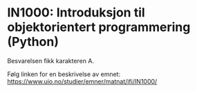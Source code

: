 # IN1000: Introduksjon til objektorientert programmering (Python)
Besvarelsen fikk karakteren A.

Følg linken for en beskrivelse av emnet: https://www.uio.no/studier/emner/matnat/ifi/IN1000/

